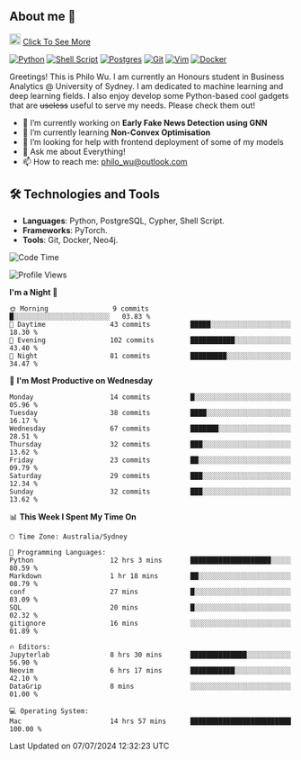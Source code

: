 ## About me 🤗

<a href="#"><img src="https://media.giphy.com/media/hvRJCLFzcasrR4ia7z/giphy.gif" width="20px" height="20px"></a> [Click To See More](https://codeboyphilo.github.io)

[![Python](https://img.shields.io/badge/python-3670A0?style=for-the-badge&logo=python&logoColor=ffdd54)](#)
[![Shell Script](https://img.shields.io/badge/shell_script-%23121011.svg?style=for-the-badge&logo=gnu-bash&logoColor=white)](#)
[![Postgres](https://img.shields.io/badge/postgres-%23316192.svg?style=for-the-badge&logo=postgresql&logoColor=white)](#)
[![Git](https://img.shields.io/badge/git-%23F05033.svg?style=for-the-badge&logo=git&logoColor=white)](#)
[![Vim](https://img.shields.io/badge/VIM-%2311AB00.svg?style=for-the-badge&logo=vim&logoColor=white)](#)
[![Docker](https://img.shields.io/badge/docker-%230db7ed.svg?style=for-the-badge&logo=docker&logoColor=white)](#)

Greetings! This is Philo Wu. I am currently an Honours student in Business Analytics \@ University of Sydney. I am dedicated to machine learning and deep learning fields. I also enjoy develop some Python-based cool gadgets that are ~~useless~~ useful to serve my needs. Please check them out!

- 🔭 I’m currently working on **Early Fake News Detection using GNN**
- 🌱 I’m currently learning **Non-Convex Optimisation**
- 🤔 I’m looking for help with frontend deployment of some of my models
- 💬 Ask me about Everything!
- 📫 How to reach me: philo_wu@outlook.com

## 🛠 Technologies and Tools
- **Languages**: Python, PostgreSQL, Cypher, Shell Script.
- **Frameworks**: PyTorch.
- **Tools**: Git, Docker, Neo4j.

<!--START_SECTION:waka-->
![Code Time](http://img.shields.io/badge/Code%20Time-306%20hrs%2028%20mins-blue)

![Profile Views](http://img.shields.io/badge/Profile%20Views-1-blue)

**I'm a Night 🦉** 

```text
🌞 Morning                9 commits           █░░░░░░░░░░░░░░░░░░░░░░░░   03.83 % 
🌆 Daytime                43 commits          █████░░░░░░░░░░░░░░░░░░░░   18.30 % 
🌃 Evening                102 commits         ███████████░░░░░░░░░░░░░░   43.40 % 
🌙 Night                  81 commits          █████████░░░░░░░░░░░░░░░░   34.47 % 
```
📅 **I'm Most Productive on Wednesday** 

```text
Monday                   14 commits          █░░░░░░░░░░░░░░░░░░░░░░░░   05.96 % 
Tuesday                  38 commits          ████░░░░░░░░░░░░░░░░░░░░░   16.17 % 
Wednesday                67 commits          ███████░░░░░░░░░░░░░░░░░░   28.51 % 
Thursday                 32 commits          ███░░░░░░░░░░░░░░░░░░░░░░   13.62 % 
Friday                   23 commits          ██░░░░░░░░░░░░░░░░░░░░░░░   09.79 % 
Saturday                 29 commits          ███░░░░░░░░░░░░░░░░░░░░░░   12.34 % 
Sunday                   32 commits          ███░░░░░░░░░░░░░░░░░░░░░░   13.62 % 
```


📊 **This Week I Spent My Time On** 

```text
🕑︎ Time Zone: Australia/Sydney

💬 Programming Languages: 
Python                   12 hrs 3 mins       ████████████████████░░░░░   80.59 % 
Markdown                 1 hr 18 mins        ██░░░░░░░░░░░░░░░░░░░░░░░   08.79 % 
conf                     27 mins             █░░░░░░░░░░░░░░░░░░░░░░░░   03.09 % 
SQL                      20 mins             █░░░░░░░░░░░░░░░░░░░░░░░░   02.32 % 
gitignore                16 mins             ░░░░░░░░░░░░░░░░░░░░░░░░░   01.89 % 

🔥 Editors: 
Jupyterlab               8 hrs 30 mins       ██████████████░░░░░░░░░░░   56.90 % 
Neovim                   6 hrs 17 mins       ███████████░░░░░░░░░░░░░░   42.10 % 
DataGrip                 8 mins              ░░░░░░░░░░░░░░░░░░░░░░░░░   01.00 % 

💻 Operating System: 
Mac                      14 hrs 57 mins      █████████████████████████   100.00 % 
```


 Last Updated on 07/07/2024 12:32:23 UTC
<!--END_SECTION:waka-->
